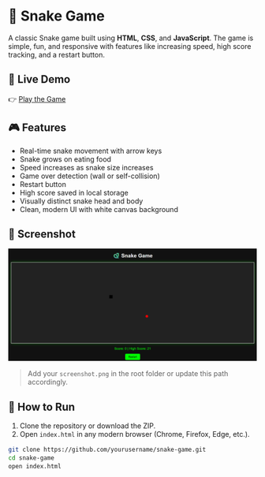 # 🐍 Snake Game

A classic Snake game built using **HTML**, **CSS**, and **JavaScript**. The game is simple, fun, and responsive with features like increasing speed, high score tracking, and a restart button.

## 🔗 Live Demo

👉 [Play the Game](https://688a7b9213409991b0be3932--snakegamebyfaizan.netlify.app/)

## 🎮 Features

- Real-time snake movement with arrow keys
- Snake grows on eating food
- Speed increases as snake size increases
- Game over detection (wall or self-collision)
- Restart button
- High score saved in local storage
- Visually distinct snake head and body
- Clean, modern UI with white canvas background

## 📸 Screenshot

![Snake Game Screenshot](./screenshot.png)

> Add your `screenshot.png` in the root folder or update this path accordingly.

## 🚀 How to Run

1. Clone the repository or download the ZIP.
2. Open `index.html` in any modern browser (Chrome, Firefox, Edge, etc.).

```bash
git clone https://github.com/yourusername/snake-game.git
cd snake-game
open index.html
